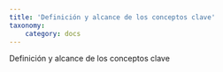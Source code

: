 ```yaml
---
title: 'Definición y alcance de los conceptos clave'
taxonomy:
    category: docs
---
```


Definición y alcance de los conceptos clave
